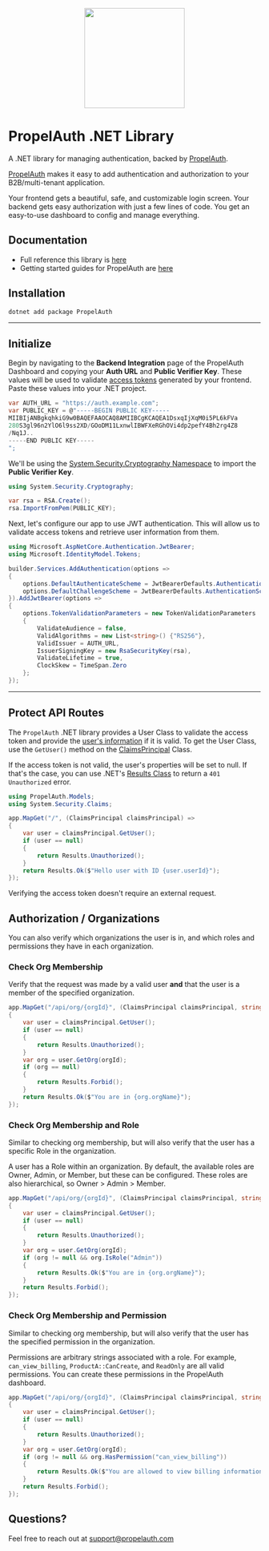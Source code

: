 <p align="center">
  <a href="https://www.propelauth.com?ref=github" target="_blank" align="center">
    <img src="https://www.propelauth.com/imgs/lockup.svg" width="200">
  </a>
</p>

# PropelAuth .NET Library

A .NET library for managing authentication, backed by [PropelAuth](https://www.propelauth.com?ref=github). 

[PropelAuth](https://www.propelauth.com?ref=github) makes it easy to add authentication and authorization to your B2B/multi-tenant application.

Your frontend gets a beautiful, safe, and customizable login screen. Your backend gets easy authorization with just a few lines of code. You get an easy-to-use dashboard to config and manage everything.

## Documentation

- Full reference this library is [here](https://docs.propelauth.com/reference/backend-apis/dot-net)
- Getting started guides for PropelAuth are [here](https://docs.propelauth.com/)

## Installation

```shell
dotnet add package PropelAuth
```
---

## Initialize

Begin by navigating to the **Backend Integration** page of the PropelAuth Dashboard and copying your **Auth URL** and **Public Verifier Key**. These values will be used to validate [access tokens](https://docs.propelauth.com/recipes/access-tokens) generated by your frontend. Paste these values into your .NET project.

```csharp
var AUTH_URL = "https://auth.example.com";
var PUBLIC_KEY = @"-----BEGIN PUBLIC KEY-----
MIIBIjANBgkqhkiG9w0BAQEFAAOCAQ8AMIIBCgKCAQEA1DsxqIjXqM0i5PL6kFVa
280S3gl96n2YlO6l9ss2XD/GOoDM11LxnwlIBWFXeRGhOVi4dp2pefY4Bh2rg4Z8
/Nq1J..
-----END PUBLIC KEY-----
";
```

We'll be using the [System.Security.Cryptography Namespace](https://learn.microsoft.com/en-us/dotnet/api/system.security.cryptography?view=net-9.0) to import the **Public Verifier Key**.

```csharp
using System.Security.Cryptography;

var rsa = RSA.Create();
rsa.ImportFromPem(PUBLIC_KEY);
```

Next, let's configure our app to use JWT authentication. This will allow us to validate access tokens and retrieve user information from them.


```csharp
using Microsoft.AspNetCore.Authentication.JwtBearer;
using Microsoft.IdentityModel.Tokens;

builder.Services.AddAuthentication(options =>
{
    options.DefaultAuthenticateScheme = JwtBearerDefaults.AuthenticationScheme;
    options.DefaultChallengeScheme = JwtBearerDefaults.AuthenticationScheme;
}).AddJwtBearer(options =>
{
    options.TokenValidationParameters = new TokenValidationParameters
    {
        ValidateAudience = false,
        ValidAlgorithms = new List<string>() {"RS256"},
        ValidIssuer = AUTH_URL,
        IssuerSigningKey = new RsaSecurityKey(rsa),
        ValidateLifetime = true,
        ClockSkew = TimeSpan.Zero 
    };
});
```

---

## Protect API Routes


The `PropelAuth` .NET library provides a User Class to validate the access token and provide the [user's information](https://docs.propelauth.com/reference/backend-apis/dot-net#user-class) if it is valid. To get the User Class, use the `GetUser()` method on the [ClaimsPrincipal](https://learn.microsoft.com/en-us/dotnet/api/system.security.claims.claimsprincipal?view=net-8.0) Class.

If the access token is not valid, the user's properties will be set to null. If that's the case, you can use .NET's [Results Class](https://learn.microsoft.com/en-us/dotnet/api/microsoft.aspnetcore.http.results?view=aspnetcore-8.0) to return a `401 Unauthorized` error.

```csharp
using PropelAuth.Models;
using System.Security.Claims;

app.MapGet("/", (ClaimsPrincipal claimsPrincipal) =>
{
    var user = claimsPrincipal.GetUser();
    if (user == null)
    {
        return Results.Unauthorized();
    }
    return Results.Ok($"Hello user with ID {user.userId}");
});
```

Verifying the access token doesn't require an external request.

## Authorization / Organizations

You can also verify which organizations the user is in, and which roles and permissions they have in each organization. 

### Check Org Membership

Verify that the request was made by a valid user **and** that the user is a member of the specified organization.

```csharp
app.MapGet("/api/org/{orgId}", (ClaimsPrincipal claimsPrincipal, string orgId) =>
{
    var user = claimsPrincipal.GetUser();
    if (user == null)
    {
        return Results.Unauthorized();
    }
    var org = user.GetOrg(orgId);
    if (org == null)
    {
        return Results.Forbid();
    }
    return Results.Ok($"You are in {org.orgName}");
});
```

### Check Org Membership and Role

Similar to checking org membership, but will also verify that the user has a specific Role in the organization.

A user has a Role within an organization. By default, the available roles are Owner, Admin, or Member, but these can be configured. These roles are also hierarchical, so Owner > Admin > Member.

```csharp
app.MapGet("/api/org/{orgId}", (ClaimsPrincipal claimsPrincipal, string orgId) =>
{
    var user = claimsPrincipal.GetUser();
    if (user == null)
    {
        return Results.Unauthorized();
    }
    var org = user.GetOrg(orgId);
    if (org != null && org.IsRole("Admin"))
    {
        return Results.Ok($"You are in {org.orgName}");
    }
    return Results.Forbid();
});
```

### Check Org Membership and Permission

Similar to checking org membership, but will also verify that the user has the specified permission in the organization.

Permissions are arbitrary strings associated with a role. For example, `can_view_billing`, `ProductA::CanCreate`, and `ReadOnly` are all valid permissions. You can create these permissions in the PropelAuth dashboard.

```csharp
app.MapGet("/api/org/{orgId}", (ClaimsPrincipal claimsPrincipal, string orgId) =>
{
    var user = claimsPrincipal.GetUser();
    if (user == null)
    {
        return Results.Unauthorized();
    }
    var org = user.GetOrg(orgId);
    if (org != null && org.HasPermission("can_view_billing"))
    {
        return Results.Ok($"You are allowed to view billing information for org {org.orgName}");
    }
    return Results.Forbid();
});
```

## Questions?

Feel free to reach out at support@propelauth.com
